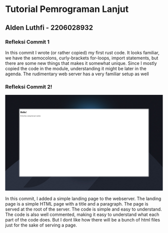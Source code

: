 # Tutorial Pemrograman Lanjut
## Alden Luthfi - 2206028932

### Refleksi Commit 1
In this commit I wrote (or rather copied) my first rust code. It looks familiar, we have the semocolons, curly-brackets for-loops, import statements, but there are some new things that makes it somewhat unique. Since I mostly copied the code in the module, understanding it might be later in the agenda. The rudimentary web server has a very familiar setup as well

### Refleksi Commit 2!
![Commit 2 screen capture](/assets/images/commit2.jpeg)

In this commit, I added a simple landing page to the webserver. The landing page is a simple HTML page with a title and a paragraph. The page is served at the root of the server. The code is simple and easy to understand. The code is also well commented, making it easy to understand what each part of the code does. But I dont like how there will be a bunch of html files just for the sake of serving a page.